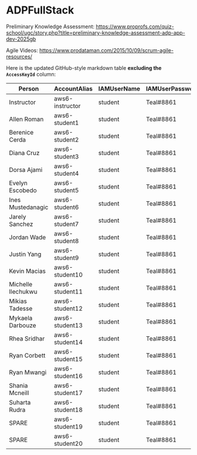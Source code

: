 # ADPFullStack

Preliminary Knowledge Assessment:   https://www.proprofs.com/quiz-school/ugc/story.php?title=preliminary-knowledge-assessment-adp-app-dev-2025gb


Agile Videos: https://www.prodataman.com/2015/10/09/scrum-agile-resources/

Here is the updated GitHub-style markdown table **excluding the `AccessKeyId`** column:


| Person              | AccountAlias      | IAMUserName | IAMUserPassword | SecretAccessKey                                      |
|---------------------|-------------------|-------------|------------------|------------------------------------------------------|
| Instructor          | aws6-instructor   | student     | Teal#8861        | sVfwNK9jjxlAnXCa8zH2lJyjkJ7sW7UY643LwG+E             |
| Allen Roman         | aws6-student1     | student     | Teal#8861        | LKtFfZXdin79INQMLtspcW9EyrtuJfneLPkDoAv0             |
| Berenice Cerda      | aws6-student2     | student     | Teal#8861        | LFDMicKbkjnm9e22+sPJtpDZCevi0OtQpBTQqWLd             |
| Diana Cruz          | aws6-student3     | student     | Teal#8861        | 0lX5aXh2/O5jUs+Cx1NRCend4FWUZcpVXXL85jXV             |
| Dorsa Ajami         | aws6-student4     | student     | Teal#8861        | dkckj0rHcUFbv8Kc7HwnnUhjEwaQiD5IGi9TxiM7             |
| Evelyn Escobedo     | aws6-student5     | student     | Teal#8861        | h5etTIr/62zMbQudHfpDXPuTj35pMACczrS5d8Tr             |
| Ines Mustedanagic   | aws6-student6     | student     | Teal#8861        | brMA/lVRKk/l7VqBCT1RHspOmaf25MsXIvtDy5Fn             |
| Jarely Sanchez      | aws6-student7     | student     | Teal#8861        | 2BNyZbFrycz+WAkTY76gowscsLBSdtmuIg9SWZGc             |
| Jordan Wade         | aws6-student8     | student     | Teal#8861        | w+rOCec+cSYRf3EGD9lRYhWhLOH6OzREZ1pjKlEi             |
| Justin Yang         | aws6-student9     | student     | Teal#8861        | 8uivWB1dWL/hJF6CtGz+/2TkYiLvGgdkpBiqDoPO             |
| Kevin Macias        | aws6-student10    | student     | Teal#8861        | RZEkYWDn0F+5D6/k72X+3ODXGtTXdW9UwYZehfSM             |
| Michelle Ilechukwu  | aws6-student11    | student     | Teal#8861        | ZWeNUXkH/BSNyDEGvhRtpgbLvW2cXYRPNtwj7TNF             |
| Mikias Tadesse      | aws6-student12    | student     | Teal#8861        | vH4z6gNTuk0Qo061rq8DoTfSz5CGeXhkjQZHt89A             |
| Mykaela Darbouze    | aws6-student13    | student     | Teal#8861        | dvV9nt8GeRj6OUzwvvLLiX29KUS80KkOHaGsTtNu             |
| Rhea Sridhar        | aws6-student14    | student     | Teal#8861        | F1RfCrUaLN0H29Xm1h7A9vnR4cySzDo7PCSWPj6j             |
| Ryan Corbett        | aws6-student15    | student     | Teal#8861        | aZ8ai9UmGxDyaPhShHRMdiXg0tyZdBt0roGSvczA             |
| Ryan Mwangi         | aws6-student16    | student     | Teal#8861        | 0WwGDUiKic5QpP//t86q7lRZDM1tdpfudNGaQAP2             |
| Shania Mcneill      | aws6-student17    | student     | Teal#8861        | 82KGutRlw7fRIJ8b+QBVpZrxovtRk89RvYS8Nf7K             |
| Suharta Rudra       | aws6-student18    | student     | Teal#8861        | pZe4Gzbbl/OqSsIMRj7WlzZPRI6C1MAJw5qrQhsq             |
| SPARE               | aws6-student19    | student     | Teal#8861        | 3vBI/gqvSPRlrU97YH4LrWAINTrciwL3DfWCQegL             |
| SPARE               | aws6-student20    | student     | Teal#8861        | txUcFvrAJBakxikLSGhiP2T3xEglSLVmEIAPMxJE             |



